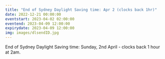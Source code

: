 ```yaml
---
title: "End of Sydney Daylight Saving time: Apr 2 (clocks back 1hr)"
date: 2022-12-21 00:00:00
eventstart: 2023-04-02 02:00:00
eventend: 2023-04-09 12:00:00
expirydate: 2023-04-09 12:00:00
img: images/dlsendID.jpg
---
```


End of Sydney Daylight Saving time: Sunday, 2nd April - clocks back 1 hour at 2am.